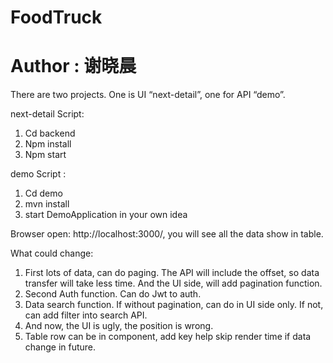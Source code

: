 # FoodTruck
# Author : 谢晓晨


There are two projects. 
One is UI “next-detail”, one for API “demo”.


next-detail Script: 
1.	Cd backend
2.	Npm install 
3.	Npm start

demo Script :
1.	Cd demo
2.	mvn install 
3.	start DemoApplication in your own idea


Browser open: http://localhost:3000/,
you will see all the data show in table.


What could change:
1.	First lots of data, can do paging. The API will include the offset, so data transfer will take less time. And the UI side, will add pagination function.
2.	Second Auth function. Can do Jwt to auth.
3.	Data search function. If without pagination, can do in UI side only. If not, can add filter into search API.
4.	And now, the UI is ugly, the position is wrong.
5.	Table row can be in component, add key help skip render time if data change in future.
